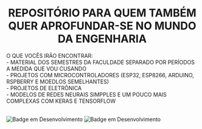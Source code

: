 <h1 align="center"> REPOSITÓRIO PARA QUEM TAMBÉM QUER APROFUNDAR-SE NO MUNDO DA ENGENHARIA </h1>
O QUE VOCÊS IRÃO ENCONTRAR:</br>
- MATERIAL DOS SEMESTRES DA FACULDADE SEPARADO POR PERÍODOS A MEDIDA QUE VOU CUSANDO</br>
- PROJETOS COM MICROCONTROLADORES (ESP32, ESP8266, ARDUINO, RSPBERRY E MOEDLOS SEMELHANTES)</br>
- PROJETOS DE ELETRÔNICA</br>
- MODELOS DE REDES NEURAIS SIMPPLES E UM POUCO MAIS COMPLEXAS COM KERAS E TENSORFLOW
</br>
</br>

![Badge em Desenvolvimento](https://img.shields.io/badge/STATUS-EM_DESENVOLVIMENTO-yelow?style=flat-square&link=https%3A%2F%2Fgithub.com%2Fwell1ngt0nso%2Fwell1ngt0nso%2Fblob%2Fmain%2FREADME.md) ![Badge em Desenvolvimento](https://img.shields.io/badge/INICIATED-2024-blue?style=flat-square&link=https%3A%2F%2Fgithub.com%2Fwell1ngt0nso%2Fwell1ngt0nso%2Fblob%2Fmain%2FREADME.md)





